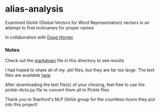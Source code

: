 # alias-analysis

Examined GloVe (Global Vectors for Word Representation) vectors in an attempt to find nicknames for proper names

In collaboration with [Doug Horner](https://github.com/horner)

### Notes

Check out the [markdown](https://github.com/alodish/alias-analysis/blob/main/main.md) file in this directory to see results

I had hoped to share all of my .pkl files, but they are far too large. The text files are available [here](https://github.com/stanfordnlp/GloVe)

After downloading the text file(s) of your chosing, feel free to use the pickle-dicts.py file to convert them all to Pickle files

Thank you to Stanford's NLP GloVe group for the countless hours they put into this project!

